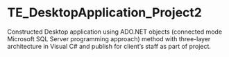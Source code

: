 # TE_DesktopApplication_Project2
Constructed Desktop application using ADO.NET objects (connected mode Microsoft SQL Server programming approach) method with three-layer architecture in Visual C# and publish for client’s staff as part of project.
